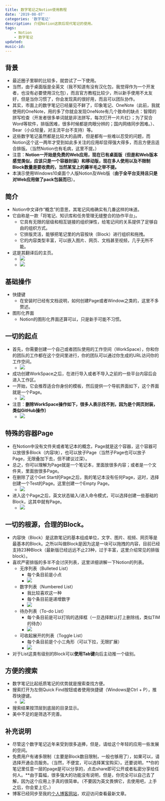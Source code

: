```yaml
---
title: 数字笔记之Notion使用教程
date: '2019-08-07'
categories: '数字笔记'
description: 介绍Notion这款后现代笔记的使用。
tags: 
    - Notion
    - 数字笔记
updated: 
music-id: 
---
```

## 背景
- 最近圈子里聊的比较多，就尝试了一下使用。
- 当然，由于桌面版是全英文（我不知道有没有汉化包，我觉得作为一个开发者，也没有必要使用汉化包），而且官方教程比较少，所以新手使用不太友好，但是当你习惯了，你会发现真的很好用，而且可以团队协作。
- 其实，市面上的数字笔记已经屡见不鲜了，印象笔记、OneNote（此前，我就使用的OneNote，用的多了你就会发现OneNote有几个致命的缺点：智障的拼写检查（开发者很多单词就是非法拼写，每次打开一片片红）；为了契合Word等软件，排版困难，很多时候都是肉眼分辨的；国内网络同步困难。）、Bear（小众轻量，对主流平台不支持）等。
- 这些数字笔记虽然都是比较大的品牌，但是都有一些难以忍受的问题，而Notion这个这一两年才受到如此多关注的应用却显得强大得多，而且方便且适合排版。（当然Notion也有毛病，这里不提。）
- 注意：**Notion一开始是免费的Web应用，现在已有桌面版（但是和Web版本感觉类似，应该只是一个容器封装）和移动版，现在多人使用以及不限制Block数量是要收费的，当然某宝上的薅羊毛之举不提。**
- 本演示使用Windows10桌面个人版Notion及Web版（**由于全平台支持且只是对Web应用做了pack包装而已**）。


## 简介
- Notion中文译作“概念”的意思，其笔记风格确实有几番这样的味道。
- 它自称是一款「将笔记、知识库和任务管理无缝整合的协作平台」。
	- 它具有无限的层级和相互链接的组织弹性，给笔记间的关系提供了足够自由的组织方式。
	- 它排版灵活，能够把笔记里的内容按块（Block）进行组织和拖拽。
	- 它的内容类型丰富，可以嵌入图片、网页、文档甚至视频，几乎无所不能。
- 这是其翻译后的主页。
  - ![](/asset/2919-08-07/index1.png)
  - ![](/asset/2919-08-07/index2.png)


## 基础操作
- 快捷键
	- 在安装时已经有文档说明，如何创建Page或者Window之类的，这里不多赘述。
- 图形化界面
	- Notion的图形化界面还算可以，只是新手可能不习惯。


## 一切的起点
- 首先，你需要创建一个自己或者团队使用的工作空间（WorkSpace），你和你的团队的工作都在这个空间里进行，你的团队可以通过你生成的URL访问你的工作空间。
  - ![](/asset/2919-08-07/workspace.png)
- 成功创建WorkSpace之后，在进行导入或者不导入之前的一些平台内容后会进入工作区。
- 一开始，它会推荐适合你身份的模板，然后提供一个导航界面如下，这个界面就是一个Page。
	- ![](/asset/2919-08-07/start.png)
- 注意：**删除WorkSpace操作如下，很多人表示找不到，因为是个网页封装，类似GitHub操作）**
	- ![](/asset/2919-08-07/delete.png)


## 特殊的容器Page
- 在Notion中没有文件夹或者笔记本的概念，Page就是这个容器，这个容器可以放很多Block（内容块），也可以放子Page（当然子Page也可以放子Page，无限叠加下去，但不建议过深）。
- 总之，你可以理解为Page就是一个笔记本，里面放很多内容；或者是一个文件夹，里面放很多Page。
- 在删除了这个Get Start的Page之后，我的笔记本没有任何Page，这时，选择创建一个Test的Page。这里创建一个Empty Page。
	- ![](/asset/2919-08-07/page.png)
- 进入这个Page之后，英文状态输入/进入命令模式，可以选择创建一些基础的Block，这其中就有Page。
	- ![](/asset/2919-08-07/block.png)


## 一切的根源，合理的Block。
- 内容快（Block）是这款笔记的基本组成单位，文字、图片、视频、网页等是最基本的Block。之所以叫做Block是因为这是一块可以拖拽的内容，目前已经支持23种Block（最新版已经远远不止23种，过于丰富，这里介绍常见的排版block）。
- 喜欢严密排版的多半不会讨厌列表，这里详细讲解一下Notion的列表。
	- 无序列表（Bulleted List）
		- 每个条目前是小点
		- ![](/asset/2919-08-07/blist.png)
	- 数字列表（Numbered List）
		- 我比较喜欢这一种
		- 每个条目前是递增数字
		- ![](/asset/2919-08-07/nlist.png)
	- 待办列表（To-do List）
		- 每个条目前是可以打钩的选择框（一旦选择默认打上删除线，类似TIM的待办）
		- ![](/asset/2919-08-07/tlist.png)
	- 可收起展开的列表（Toggle List）
		- 每个条目前是个小三角形（可以下拉，无限扩展）
		- ![](/asset/2919-08-07/tolist.png)
- 对于List这类有级别的Block可以**使用Tab键**向后主动推一个级别。


## 方便的搜索
- 数字笔记比起纸质笔记的优势就是搜索查找方便。
- 搜索打开为左侧Quick Find按钮或者使用快捷键（Windows是Ctrl + P），推荐快捷键。
	- ![](/asset/2919-08-07/search.png)
- 搜索结果按顶层到底层的目录显示。
- 美中不足的是筛选不完善。


## 补充说明
- 尽管这个数字笔记近年来受到很多追捧，但是，请给这个年轻的应用一些发展的空间。
- 免费用户有诸多限制（主要是Block数目限制，一般也够用了），如果可以，请选择开通会员服务。（当然，不便宜，可以选择某宝购买）。还要说明，**你的笔记里任意一层的page是可以分享的，点击share即可公开或者私密分享给任何人。**由于篇幅，很多强大的功能没有说明，但是，你完全可以自己去了解，因为这个应用上手真的很简单。（不要因为英文畏惧它，去使用吧，上手之后，你会爱上它。）
- 博客已经同步至我的[个人博客网站](https://luanshiyinyang.github.io)，欢迎访问查看最新文章。

